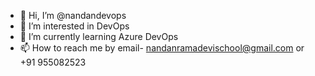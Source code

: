 - 👋 Hi, I’m @nandandevops
- 👀 I’m interested in DevOps
- 🌱 I’m currently learning Azure DevOps
- 📫 How to reach me by email- nandanramadevischool@gmail.com or +91 955082523

<!---
nandandevops/nandandevops is a ✨ special ✨ repository because its `README.md` (this file) appears on your GitHub profile.
You can click the Preview link to take a look at your changes.
--->

